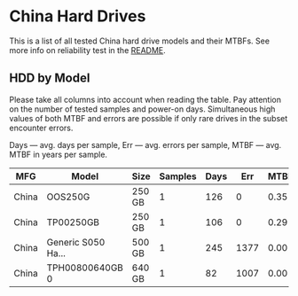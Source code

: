 China Hard Drives
=================

This is a list of all tested China hard drive models and their MTBFs. See more
info on reliability test in the [README](https://github.com/linuxhw/SMART).

HDD by Model
------------

Please take all columns into account when reading the table. Pay attention on the
number of tested samples and power-on days. Simultaneous high values of both MTBF
and errors are possible if only rare drives in the subset encounter errors.

Days — avg. days per sample,
Err  — avg. errors per sample,
MTBF — avg. MTBF in years per sample.

| MFG       | Model              | Size   | Samples | Days  | Err   | MTBF   |
|-----------|--------------------|--------|---------|-------|-------|--------|
| China     | OOS250G            | 250 GB | 1       | 126   | 0     | 0.35   |
| China     | TP00250GB          | 250 GB | 1       | 106   | 0     | 0.29   |
| China     | Generic S050 Ha... | 500 GB | 1       | 245   | 1377  | 0.00   |
| China     | TPH00800640GB 0    | 640 GB | 1       | 82    | 1007  | 0.00   |
